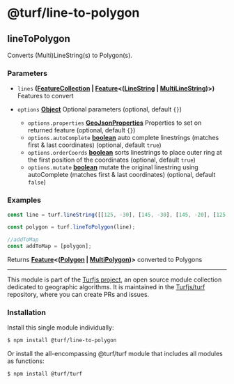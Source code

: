 # @turf/line-to-polygon

<!-- Generated by documentation.js. Update this documentation by updating the source code. -->

## lineToPolygon

Converts (Multi)LineString(s) to Polygon(s).

### Parameters

*   `lines` **([FeatureCollection][1] | [Feature][2]<([LineString][3] | [MultiLineString][4])>)** Features to convert
*   `options` **[Object][5]** Optional parameters (optional, default `{}`)

    *   `options.properties` **[GeoJsonProperties][2]** Properties to set on returned feature (optional, default `{}`)
    *   `options.autoComplete` **[boolean][6]** auto complete linestrings (matches first & last coordinates) (optional, default `true`)
    *   `options.orderCoords` **[boolean][6]** sorts linestrings to place outer ring at the first position of the coordinates (optional, default `true`)
    *   `options.mutate` **[boolean][6]** mutate the original linestring using autoComplete (matches first & last coordinates) (optional, default `false`)

### Examples

```javascript
const line = turf.lineString([[125, -30], [145, -30], [145, -20], [125, -20], [125, -30]]);

const polygon = turf.lineToPolygon(line);

//addToMap
const addToMap = [polygon];
```

Returns **[Feature][2]<([Polygon][7] | [MultiPolygon][8])>** converted to Polygons

[1]: https://tools.ietf.org/html/rfc7946#section-3.3

[2]: https://tools.ietf.org/html/rfc7946#section-3.2

[3]: https://tools.ietf.org/html/rfc7946#section-3.1.4

[4]: https://tools.ietf.org/html/rfc7946#section-3.1.5

[5]: https://developer.mozilla.org/docs/Web/JavaScript/Reference/Global_Objects/Object

[6]: https://developer.mozilla.org/docs/Web/JavaScript/Reference/Global_Objects/Boolean

[7]: https://tools.ietf.org/html/rfc7946#section-3.1.6

[8]: https://tools.ietf.org/html/rfc7946#section-3.1.7

<!-- This file is automatically generated. Please don't edit it directly. If you find an error, edit the source file of the module in question (likely index.js or index.ts), and re-run "yarn docs" from the root of the turf project. -->

---

This module is part of the [Turfjs project](https://turfjs.org/), an open source module collection dedicated to geographic algorithms. It is maintained in the [Turfjs/turf](https://github.com/Turfjs/turf) repository, where you can create PRs and issues.

### Installation

Install this single module individually:

```sh
$ npm install @turf/line-to-polygon
```

Or install the all-encompassing @turf/turf module that includes all modules as functions:

```sh
$ npm install @turf/turf
```
